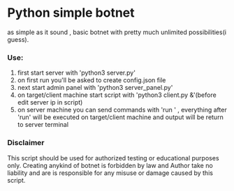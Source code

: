 # Python simple botnet
as simple as it sound , basic botnet with pretty much unlimited possibilities(i guess). 
### Use:
1. first start server with 'python3 server.py'
2. on first run you'll be asked to create config.json file
3. next start admin panel with 'python3 server_panel.py'
4. on target/client machine start script with 'python3 client.py &'(before edit server ip in script)
5. on server machine you can send commands with 'run <command>' , everything after 'run' will be executed on target/client machine and output will be return to server terminal

### Disclaimer
This script should be used for authorized testing or educational purposes only.
Creating anykind of botnet is forbidden by law and Author take no liability and are is responsible for any misuse or damage caused by this script.

